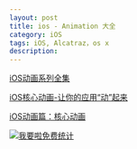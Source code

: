 ```yaml
---
layout: post
title: ios - Animation 大全
category: iOS
tags: iOS, Alcatraz，os x
description:
---
```


[iOS动画系列全集](http://www.jianshu.com/p/26a7ccbc55c4)

[iOS核心动画-让你的应用“动”起来](http://www.cnblogs.com/kenshincui/p/3972100.html)

[iOS动画篇：核心动画](http://www.jianshu.com/p/d05d19f70bac)





<script language="javascript" type="text/javascript" src="//js.users.51.la/19176892.js"></script>
<noscript><a href="//www.51.la/?19176892" target="_blank"><img alt="&#x6211;&#x8981;&#x5566;&#x514D;&#x8D39;&#x7EDF;&#x8BA1;" src="//img.users.51.la/19176892.asp" style="border:none" /></a></noscript>



